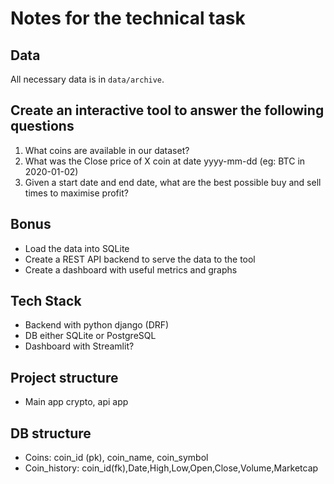 # Notes for the technical task
## Data
All necessary data is in `data/archive`.

## Create an interactive tool to answer the following questions
1) What coins are available in our dataset?
2) What was the Close price of X coin at date yyyy-mm-dd (eg: BTC in 2020-01-02)
3) Given a start date and end date, what are the best possible buy and sell times to maximise profit?

## Bonus
- Load the data into SQLite
- Create a REST API backend to serve the data to the tool
- Create a dashboard with useful metrics and graphs

## Tech Stack
- Backend with python django (DRF)
- DB either SQLite or PostgreSQL
- Dashboard with Streamlit?

## Project structure
- Main app crypto, api app

## DB structure
- Coins: coin_id (pk), coin_name, coin_symbol
- Coin_history: coin_id(fk),Date,High,Low,Open,Close,Volume,Marketcap



